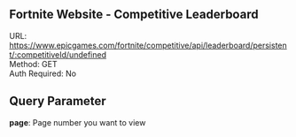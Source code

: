 ## Fortnite Website - Competitive Leaderboard 

URL: https://www.epicgames.com/fortnite/competitive/api/leaderboard/persistent/:competitiveId/undefined \
Method: GET \
Auth Required: No
## Query Parameter
**page**: Page number you want to view